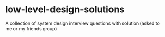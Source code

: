 # low-level-design-solutions
A collection of system design interview questions with solution (asked to me or my friends group)
